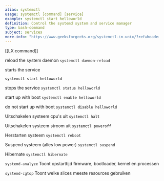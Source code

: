 ```yaml
---
alias: systemctl
usage: systemctl [command] [service]
example: systemctl start helloworld
definition: Control the systemd system and service manager
type: bash-command
subject: services
more-info: "https://www.geeksforgeeks.org/systemctl-in-unix/?ref=header_outind"
---
```

 
[[LX command]]

reload the system daemon
`systemctl daemon-reload`

starts the service

`systemctl start helloworld`

stops the service
`systemctl status helloworld`

start up with boot
`systemctl enable helloworld`

do not start up with boot
`systemctl disable helloworld`

Uitschakelen systeem cpu's uit
`systemctl halt`

Uitschakelen systeem stroom uit
`systemctl poweroff`

Herstarten systeem 
`systemctl reboot`

Suspend systeem (alles low power)
`systemctl suspend`

Hibernate
`systemctl hibernate`

`systemd-analyze`
Toont opstarttijd firmware, bootloader, kernel en processen

`systemd-cgtop`
Toont welke slices meeste resources gebruiken






